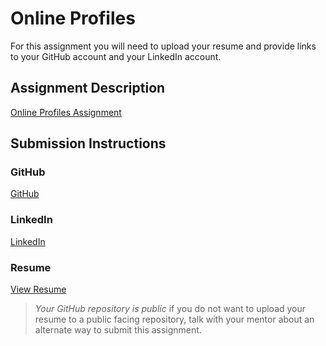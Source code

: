# Online Profiles
For this assignment you will need to upload your resume and provide links to your GitHub account and your LinkedIn account.

## Assignment Description
[Online Profiles Assignment](https://education.launchcode.org/liftoff/modules/assignments/online-profiles)

## Submission Instructions
 
### GitHub
[GitHub](https://github.com/matimat2010)
### LinkedIn
[LinkedIn](https://www.linkedin.com/in/mjamesworld/)

### Resume
[View Resume](IMG/Resume_Matthew_Alvarado_Junior_Developer.pdf)

> *Your GitHub repository is public* if you do not want to upload your resume to a public facing repository, talk with your mentor about an alternate way to submit this assignment.